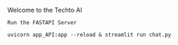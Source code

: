 Welcome to the Techto AI 


    Run the FASTAPI Server

    uvicorn app_API:app --reload & streamlit run chat.py